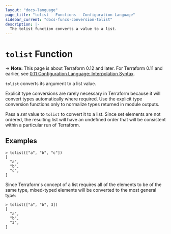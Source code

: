 ```yaml
---
layout: "docs-language"
page_title: "tolist - Functions - Configuration Language"
sidebar_current: "docs-funcs-conversion-tolist"
description: |-
  The tolist function converts a value to a list.
---
```


# `tolist` Function

-> **Note:** This page is about Terraform 0.12 and later. For Terraform 0.11 and
earlier, see
[0.11 Configuration Language: Interpolation Syntax](../../configuration-0-11/interpolation.html).

`tolist` converts its argument to a list value.

Explicit type conversions are rarely necessary in Terraform because it will
convert types automatically where required. Use the explicit type conversion
functions only to normalize types returned in module outputs.

Pass a _set_ value to `tolist` to convert it to a list. Since set elements are
not ordered, the resulting list will have an undefined order that will be
consistent within a particular run of Terraform.

## Examples

```
> tolist(["a", "b", "c"])
[
  "a",
  "b",
  "c",
]
```

Since Terraform's concept of a list requires all of the elements to be of the
same type, mixed-typed elements will be converted to the most general type:

```
> tolist(["a", "b", 3])
[
  "a",
  "b",
  "3",
]
```
